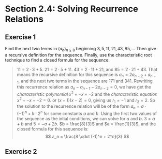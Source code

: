 # Section 2.4: Solving Recurrence Relations 


## Exercise 1

Find the next two terms in $(a_n)_{n \ge 0}$ beginning
$3, 5, 11, 21, 43, 85,...$ Then give a recursive definition for the sequence.
Finally, use the characteristic root technique to find a closed formula for the
sequence.

> $11 = 2 \cdot 3 + 5$. $21 = 2 \cdot 5 + 11$. $43 = 2 \cdot 11 + 21$, and
> $85 = 2 \cdot 21 + 43$.  That means the recursive definition for this
> sequence is $a_n = 2a_{n-2} + a_{n-1}$, and the next two terms in the
> sequence are $171$ and $341$. Rewriting this recurrence relation as
> $a_n - a_{n-1} - 2a_{n-2} = 0$, we have get the *characteristic polynomial*
> $x^2 + -x + -2$ and the *characteristic equation* $x^2 + -x + -2 = 0$.
> or $(x + 1)(x - 2) = 0$, giving us $r_1 = -1$ and $r_2 = 2$. So the solution
> to the recurrence relation will be of the form
> $a_n = a \cdot(-1)^n + b \cdot 2^n$ for some constants $a$ and $b$.
> Using the first two values of the sequence as the intial conditions, we
> can solve for $a$ and $b$. $3 = a + b$ and $5 = -a + 2b$. $b = \frac{8}{3}$
> and $a = \frac{1}{3}$, and the closed formula for this sequence is:
$$
a_n = \frac{8 \cdot (-1)^n + 2^n}{3}
$$


## Exercise 2
